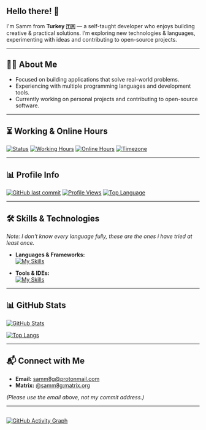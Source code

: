 ##  Hello there! 👋

I'm Samm from **Turkey 🇹🇷** — a self-taught developer who enjoys building creative & practical solutions. I’m exploring new technologies & languages, experimenting with ideas and contributing to open-source projects.

---

## 🧑‍💻 About Me

- Focused on building applications that solve real-world problems.  
- Experiencing with multiple programming languages and development tools.  
- Currently working on personal projects and contributing to open-source software.  

---

## ⏳ Working & Online Hours

[![Status](https://img.shields.io/badge/Status-Active-brightgreen?style=flat&logo=github)](#)
[![Working Hours](https://img.shields.io/badge/Working%20Hours-Mon--Thu%2012PM--8PM-blue)](#)
[![Online Hours](https://img.shields.io/badge/Online%20Hours-12PM--10PM%20Everyday-green)](#)
[![Timezone](https://img.shields.io/badge/Timezone-GMT%2B3%20🇹🇷-lightgrey)](#) 

---

## 📊 Profile Info

[![GitHub last commit](https://img.shields.io/github/last-commit/Samm8g/Samm8g?label=Last%20Commit&color=yellow)](#)
[![Profile Views](https://komarev.com/ghpvc/?username=Samm8g&color=orange&style=flat)](#)
[![Top Language](https://img.shields.io/github/languages/top/Samm8g/Samm8g?color=purple)](#)

---

## 🛠 Skills & Technologies

_Note: I don't know every language fully, these are the ones i have tried at least once._

- **Languages & Frameworks:**  
[![My Skills](https://skillicons.dev/icons?i=py,js,css,html,lua,nix,bash,md,kotlin,ruby,rails,docker,c,cpp,cs&perline=10)](https://skillicons.dev)

- **Tools & IDEs:**  
[![My Skills](https://skillicons.dev/icons?i=androidstudio,pycharm,webstorm,idea,vscode,neovim,vim,git,github,gitlab,linux,&perline=10)](https://skillicons.dev)

---

## 📊 GitHub Stats

[![GitHub Stats](https://github-readme-stats.vercel.app/api?username=samm8g&show_icons=true&theme=dark)](https://github.com/anuraghazra/github-readme-stats)

[![Top Langs](https://github-readme-stats.vercel.app/api/top-langs/?username=samm8g&layout=donut&theme=dark&langs_count=16)](https://github.com/anuraghazra/github-readme-stats)


---

## 📬 Connect with Me

- **Email:** [samm8g@protonmail.com](mailto:samm8g@protonmail.com)  
- **Matrix:** [@samm8g:matrix.org](https://matrix.to/#/@samm8g:matrix.org)  

_(Please use the email above, not my commit address.)_


---
##  
[![GitHub Activity Graph](https://activity-graph.vercel.app/graph?username=Samm8g&theme=github-compact)](https://github.com/Ashutosh00710/github-readme-activity-graph)
